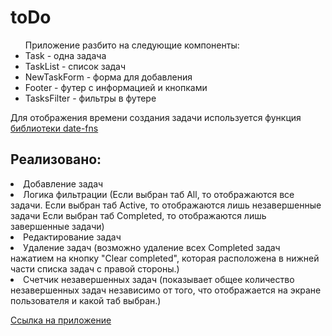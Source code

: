<h1 >toDo</h1>
<ul>Приложение разбито на следующие компоненты:
<li>Task - одна задача</li>
<li>TaskList - список задач</li>
<li>NewTaskForm - форма для добавления</li>
<li>Footer - футер с информацией и кнопками</li>
<li>TasksFilter - фильтры в футере</li>
</ul>
<div>Для отображения времени создания задачи используется функция <a href="https://date-fns.org/v2.13.0/docs/formatDistanceToNow">библиотеки date-fns </a> </div>
<div>
<h2>Реализовано:</h2>
<li> Добавление задач</li>
<li>Логика фильтрации (Если выбран таб All, то отображаются все задачи.
Если выбран таб Active, то отображаются лишь незавершенные задачи
Если выбран таб Completed, то отображаются лишь завершенные задачи)</li>
<li>Редактирование задач</li>
<li> Удаление задач (возможно удаление всех Completed задач нажатием на кнопку "Clear completed", которая расположена в нижней части списка задач с правой стороны.)</li>
<li> Счетчик незавершенных задач (показывает общее количество незавершенных задач независимо от того, что отображается на экране пользователя и какой таб выбран.)</li>
 </div>

<a href = "https://my-app-git-master-annafarsh.vercel.app/">Cсылка на приложение</a>
